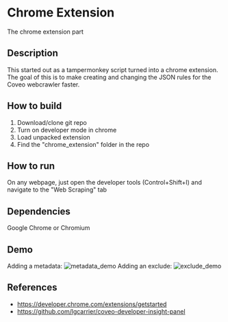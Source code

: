 # Chrome Extension
The chrome extension part

## Description
This started out as a tampermonkey script turned into a chrome extension. The goal of this is to make creating and changing the JSON rules for the Coveo webcrawler faster.

## How to build
1. Download/clone git repo
2. Turn on developer mode in chrome
3. Load unpacked extension
4. Find the "chrome_extension" folder in the repo

## How to run
On any webpage, just open the developer tools (Control+Shift+I) and navigate to the "Web Scraping" tab

## Dependencies
Google Chrome or Chromium

## Demo
Adding a metadata:
![metadata_demo](https://user-images.githubusercontent.com/17149559/27700307-360ca4e4-5ccb-11e7-80f4-632dcde89d52.gif)
Adding an exclude:
![exclude_demo](https://user-images.githubusercontent.com/17149559/27700335-493b506a-5ccb-11e7-99cb-66a4104046bf.gif)

## References

* https://developer.chrome.com/extensions/getstarted
* https://github.com/lgcarrier/coveo-developer-insight-panel
